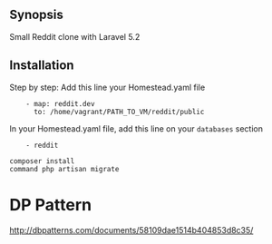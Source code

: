 ## Synopsis

Small Reddit clone with Laravel 5.2

## Installation

Step by step:
Add this line your Homestead.yaml file 
```
    - map: reddit.dev
      to: /home/vagrant/PATH_TO_VM/reddit/public
```

In your Homestead.yaml file, add this line on your ```databases``` section
```
    - reddit
```


```
composer install 
command php artisan migrate
```

# DP Pattern

http://dbpatterns.com/documents/58109dae1514b404853d8c35/
